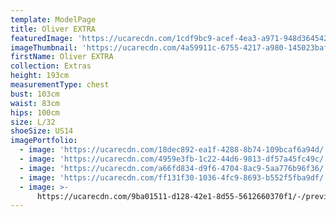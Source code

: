 ```yaml
---
template: ModelPage
title: Oliver EXTRA
featuredImage: 'https://ucarecdn.com/1cdf9bc9-acef-4ea3-a971-948d364542ee/'
imageThumbnail: 'https://ucarecdn.com/4a59911c-6755-4217-a980-145023baf628/'
firstName: Oliver EXTRA
collection: Extras
height: 193cm
measurementType: chest
bust: 103cm
waist: 83cm
hips: 100cm
size: L/32
shoeSize: US14
imagePortfolio:
  - image: 'https://ucarecdn.com/18dec892-ea1f-4288-8b74-109bcaf6a94d/'
  - image: 'https://ucarecdn.com/4959e3fb-1c22-44d6-9813-df57a45fc49c/'
  - image: 'https://ucarecdn.com/a66fd834-d9f6-4704-8ac9-5aa776b96f36/'
  - image: 'https://ucarecdn.com/ff131f30-1036-4fc9-8693-b552f5fba9df/'
  - image: >-
      https://ucarecdn.com/9ba01511-d128-42e1-8d55-5612660370f1/-/preview/-/rotate/90/
---
```


